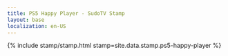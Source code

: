 ```yaml
---
title: PS5 Happy Player - SudoTV Stamp
layout: base
localization: en-US
---
```


{% include stamp/stamp.html
    stamp=site.data.stamp.ps5-happy-player
%}